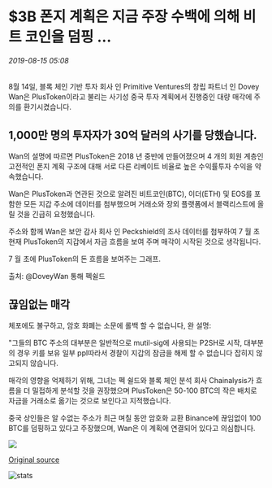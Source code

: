# $3B 폰지 계획은 지금 주장 수백에 의해 비트 코인을 덤핑 ...

###### 2019-08-15 05:08

8월 14일, 블록 체인 기반 투자 회사 인 Primitive Ventures의 창립 파트너 인 Dovey Wan은 PlusToken이라고 불리는 사기성 중국 투자 계획에서 진행중인 대량 매각에 주의를 환기시켰습니다.

## 1,000만 명의 투자자가 30억 달러의 사기를 당했습니다.

Wan의 설명에 따르면 PlusToken은 2018 년 중반에 만들어졌으며 4 개의 회원 계층인 고전적인 폰지 계획 구조에 대해 서로 다른 리베이트 비율로 높은 수익률투자 수익을 약속했습니다.

Wan은 PlusToken과 연관된 것으로 알려진 비트코인(BTC), 이더(ETH) 및 EOS를 포함한 모든 지갑 주소에 데이터를 첨부했으며 거래소와 장외 플랫폼에서 블랙리스트에 올릴 것을 긴급히 요청했습니다.

주소와 함께 Wan은 보안 감사 회사 인 Peckshield의 조사 데이터를 첨부하여 7 월 초현재 PlusToken의 지갑에서 자금 흐름을 보여 주며 매각이 시작된 것으로 생각됩니다.

7 월 초에 PlusToken의 돈 흐름을 보여주는 그래프.

출처: @DoveyWan 통해 펙쉴드

## 끊임없는 매각

체포에도 불구하고, 암호 화폐는 소문에 롤백 할 수 없습니다, 완 설명:

"그들의 BTC 주소의 대부분은 일반적으로 mutil-sig에 사용되는 P2SH로 시작, 대부분의 경우 키를 보유 일부 ppl따라서 경찰이 지갑의 잠금을 해제 할 수 없습니다 잡히지 않고되지 않습니다.

매각의 영향을 억제하기 위해, 그녀는 펙 쉴드와 블록 체인 분석 회사 Chainalysis가 흐름을 더 밀접하게 분석할 것을 권장했으며 PlusToken은 50-100 BTC의 작은 배치로 자금을 거래소로 옮기는 것으로 보인다고 지적했습니다.

중국 상인들은 알 수없는 주소가 최근 며칠 동안 암호화 교환 Binance에 끊임없이 100 BTC를 덤핑하고 있다고 주장했으며, Wan은 이 계획에 연결되어 있다고 의심합니다.

![](https://s3.cointelegraph.com/storage/uploads/view/2478d5dc284feefcdb9a4c16cbd5e58e.png)

[Original source](https://cointelegraph.com/news/3b-ponzi-scheme-is-now-allegedly-dumping-bitcoin-by-the-hundreds)

![stats](https://c.statcounter.com/11760860/0/a89fa40b/1/ "stats")
